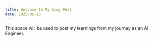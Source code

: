 ```yaml
---
title: Welcome to My blog Post
date: 2025-05-26
---
```


This space will be used to post my learnings from my journey as an AI Engineer.

